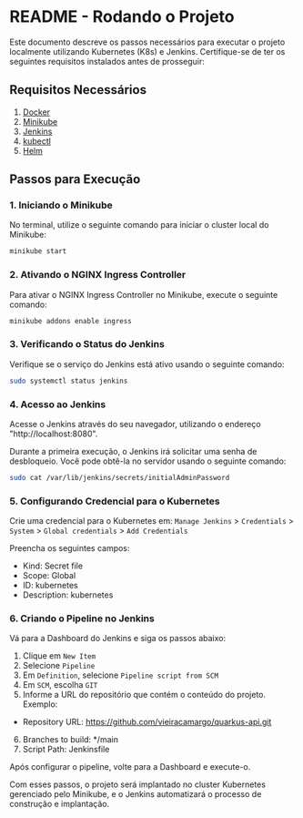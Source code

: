 # README - Rodando o Projeto

Este documento descreve os passos necessários para executar o projeto localmente utilizando Kubernetes (K8s) e Jenkins. Certifique-se de ter os seguintes requisitos instalados antes de prosseguir:

## Requisitos Necessários

1. [Docker](https://docs.docker.com/get-docker/)
2. [Minikube](https://minikube.sigs.k8s.io/docs/start/)
3. [Jenkins](https://www.jenkins.io/doc/book/installing/)
4. [kubectl](https://kubernetes.io/docs/tasks/tools/)
5. [Helm](https://helm.sh/docs/intro/install/)

## Passos para Execução

### 1. Iniciando o Minikube

No terminal, utilize o seguinte comando para iniciar o cluster local do Minikube:

```sh
minikube start
```

### 2. Ativando o NGINX Ingress Controller

Para ativar o NGINX Ingress Controller no Minikube, execute o seguinte comando:

```sh
minikube addons enable ingress
```

### 3. Verificando o Status do Jenkins

Verifique se o serviço do Jenkins está ativo usando o seguinte comando:

```sh
sudo systemctl status jenkins
```

### 4. Acesso ao Jenkins

Acesse o Jenkins através do seu navegador, utilizando o endereço "http://localhost:8080".

Durante a primeira execução, o Jenkins irá solicitar uma senha de desbloqueio. Você pode obtê-la no servidor usando o seguinte comando:

```sh
sudo cat /var/lib/jenkins/secrets/initialAdminPassword
```

### 5. Configurando Credencial para o Kubernetes

Crie uma credencial para o Kubernetes em:
`Manage Jenkins` > `Credentials` > `System` > `Global credentials` > `Add Credentials`

Preencha os seguintes campos:
- Kind: Secret file
- Scope: Global
- ID: kubernetes
- Description: kubernetes

### 6. Criando o Pipeline no Jenkins

Vá para a Dashboard do Jenkins e siga os passos abaixo:

1. Clique em `New Item`
2. Selecione `Pipeline`
3. Em `Definition`, selecione `Pipeline script from SCM`
4. Em `SCM`, escolha `GIT`
5. Informe a URL do repositório que contém o conteúdo do projeto. Exemplo:
  - Repository URL: https://github.com/vieiracamargo/quarkus-api.git
6. Branches to build: */main
7. Script Path: Jenkinsfile

Após configurar o pipeline, volte para a Dashboard e execute-o.

Com esses passos, o projeto será implantado no cluster Kubernetes gerenciado pelo Minikube, e o Jenkins automatizará o processo de construção e implantação.